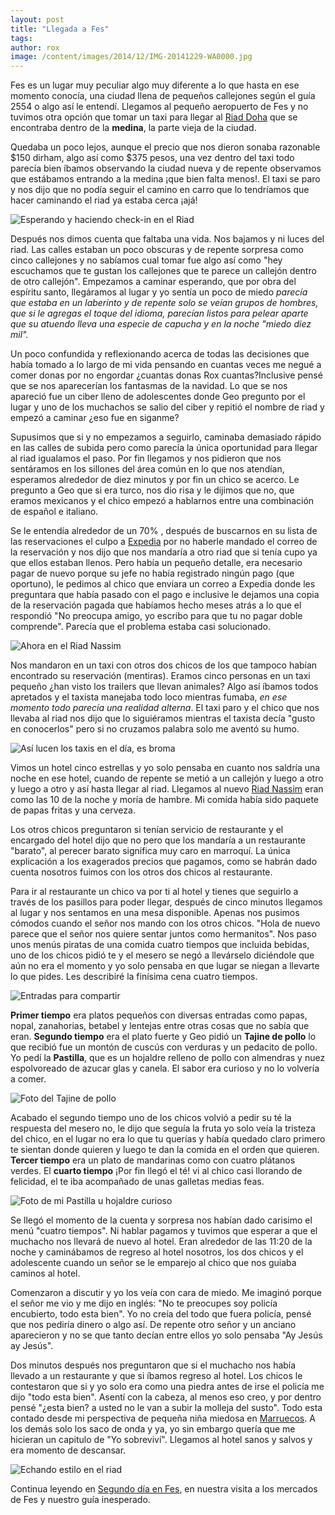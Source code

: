 ```yaml
---
layout: post
title: "Llegada a Fes"
tags: 
author: rox
image: /content/images/2014/12/IMG-20141229-WA0000.jpg
---
```

Fes es un lugar muy peculiar algo muy diferente a lo que hasta en ese momento conocía, una ciudad llena de pequeños callejones según el guía 2554 o algo así le entendí. Llegamos al pequeño aeropuerto de Fes y no tuvimos otra opción que tomar un taxi para llegar al [Riad Doha](/riad-doha) que se encontraba dentro de la **medina**, la parte vieja de la ciudad.

Quedaba un poco lejos, aunque el precio que nos dieron sonaba razonable $150 dirham, algo así como $375 pesos, una vez dentro del taxi todo parecía bien íbamos observando la ciudad nueva y de repente observamos que estábamos entrando a la medina ¡que bien falta menos!. El taxi se paro y nos dijo que no podía seguir el camino en carro que lo tendríamos que hacer caminando el riad ya estaba cerca ¡ajá! 

![Esperando y haciendo check-in en el Riad](/content/images/2015/04/2014-12-28-20-32-33.jpg)

Después nos dimos cuenta que faltaba una vida. Nos bajamos y ni luces del riad. Las calles estaban un poco obscuras y de repente sorpresa como cinco callejones y no sabíamos cual tomar fue algo así como "hey escuchamos que te gustan los callejones que te parece un callejón dentro de otro callejón". Empezamos a caminar esperando, que por obra del espíritu santo, llegáramos al lugar y yo sentía un poco de miedo *parecía que estaba en un laberinto y de repente solo se veían grupos de hombres, que si le agregas el toque del idioma, parecían listos para pelear aparte que su atuendo lleva una especie de capucha y en la noche "miedo diez mil".* 

Un poco confundida y reflexionando acerca de todas las decisiones que había tomado a lo largo de mi vida pensando en cuantas veces me negué a comer donas por no engordar ¿cuantas donas Rox cuantas?Inclusive pensé que se nos aparecerían los fantasmas de la navidad. Lo que se nos apareció fue un ciber lleno de adolescentes donde Geo pregunto por el lugar y uno de los muchachos se salio del ciber y repitió el nombre de riad y empezó a caminar ¿eso fue en siganme? 

Supusimos que si y no empezamos a seguirlo, caminaba demasiado rápido en las calles de subida pero como parecía la única oportunidad para llegar al riad igualamos el paso. Por fin llegamos y nos pidieron que nos sentáramos en los sillones del área común en lo que nos atendían, esperamos alrededor de diez minutos y por fin un chico se acerco. Le pregunto a Geo que si era turco, nos dio risa y le dijimos que no, que eramos mexicanos y el chico empezó a hablarnos entre una combinación de español e italiano. 

Se le entendía alrededor de un 70% , después de buscarnos en su lista de las reservaciones el culpo a [Expedia](/expedia) por no haberle mandado el correo de la reservación y nos dijo que nos mandaría a otro riad que si tenía cupo ya que ellos estaban llenos. Pero había un pequeño detalle, era necesario pagar de nuevo porque su jefe no había registrado ningún pago (que oportuno), le pedimos al chico que enviara un correo a Expedia donde les preguntara que había pasado con el pago e inclusive le dejamos una copia de la reservación pagada que habíamos hecho meses atrás a lo que el respondió "No preocupa amigo, yo escribo para que tu no pagar doble comprende". Parecía que el problema estaba casi solucionado.

![Ahora en el Riad Nassim](/content/images/2015/04/2014-12-28-21-27-59.jpg)

Nos mandaron en un taxi con otros dos chicos de los que tampoco habían encontrado su reservación (mentiras). Eramos cinco personas en un taxi pequeño ¿han visto los trailers que llevan animales? Algo así íbamos todos apretados y el taxista manejaba todo loco mientras fumaba, *en ese momento todo parecía una realidad alterna*. El taxi paro y el chico que nos llevaba al riad nos dijo que lo siguiéramos mientras el taxista decía "gusto en conocerlos" pero si no cruzamos palabra solo me aventó su humo. 

![Así lucen los taxis en el día, es broma](/content/images/2015/04/2014-12-29-10-06-46.jpg)

Vimos un hotel cinco estrellas y yo solo pensaba en cuanto nos saldría una noche en ese hotel, cuando de repente se metió a un callejón y luego a otro y luego a otro y así hasta llegar al riad. Llegamos al nuevo [Riad Nassim](/riad-nassim) eran como las 10 de la noche y moría de hambre.  Mi comida había sido paquete de papas fritas y una cerveza. 

Los otros chicos preguntaron si tenían servicio de restaurante y el encargado del hotel dijo que no pero que los mandaría a un restaurante "barato", al perecer barato significa muy caro en marroquí. La única explicación a los exagerados precios que pagamos, como se habrán dado cuenta nosotros fuimos con los otros dos chicos al restaurante. 

Para ir al restaurante un chico va por ti al hotel y tienes que seguirlo a través de los pasillos para poder llegar, después de cinco minutos llegamos al lugar y nos sentamos en una mesa disponible. Apenas nos pusimos cómodos cuando el señor nos mando con los otros chicos. "Hola de nuevo parece que el señor nos quiere sentar juntos como hermanitos". Nos paso unos menús piratas de una comida cuatro tiempos que incluida bebidas, uno de los chicos pidió te y el mesero se negó a llevárselo diciéndole que aún no era el momento y yo solo pensaba en que lugar se niegan a llevarte lo que pides. Les describiré la finísima cena cuatro tiempos.

![Entradas para compartir](/content/images/2014/12/IMG-20141230-WA0001-1.jpg)

**Primer tiempo** era platos pequeños con diversas entradas como papas, nopal, zanahorias, betabel y lentejas entre otras cosas que no sabía que eran. **Segundo tiempo** era el plato fuerte y Geo pidió un **Tajine de pollo** lo que recibió fue un montón de cuscús con verduras y un pedacito de pollo. Yo pedí la **Pastilla**, que es un hojaldre relleno de pollo con almendras y nuez espolvoreado de azucar glas y canela. El sabor era curioso y no lo volvería a comer.

![Foto del Tajine de pollo](/content/images/2014/12/IMG-20141230-WA0002-1.jpg)

Acabado el segundo tiempo uno de los chicos volvió a pedir su té la respuesta del mesero no, le dijo que seguía la fruta yo solo veía la tristeza del chico, en el lugar no era lo que tu querías y había quedado claro primero te sientan donde quieren y luego te dan la comida en el orden que quieren. **Tercer tiempo** era un plato de mandarinas como con cuatro plátanos verdes. El **cuarto tiempo** ¡Por fin llegó el té! vi al chico casi llorando de felicidad, el te iba acompañado de unas galletas medias feas.

![Foto de mi Pastilla u hojaldre curioso](/content/images/2014/12/IMG-20141230-WA0000-1.jpg)

Se llegó el momento de la cuenta y sorpresa nos habían dado carisimo el menú "cuatro tiempos". Ni hablar pagamos y tuvimos que esperar a que el muchacho nos llevará de nuevo al hotel. Eran alrededor de las 11:20 de la noche y caminábamos de regreso al hotel nosotros, los dos chicos y el adolescente cuando un señor se le emparejo al chico que nos guiaba caminos al hotel. 

Comenzaron a discutir y yo los veía con cara de miedo. Me imaginó porque el señor me vio y me dijo en inglés: "No te preocupes soy policía encubierto, todo esta bien". Yo no creía del todo que fuera policía, pensé que nos pediría dinero o algo así. De repente otro señor y un anciano aparecieron y no se que tanto decían entre ellos yo solo pensaba "Ay Jesús ay Jesús". 

Dos minutos después nos preguntaron que si el muchacho nos había llevado a un restaurante y que si íbamos regreso al hotel. Los chicos le contestaron que si y yo solo era como una piedra antes de irse el policía me dijo "todo esta bien". Asentí con la cabeza, al menos eso creo, y por dentro pensé "¿esta bien? a usted no le van a subir la molleja del susto". Todo esta contado desde mi perspectiva de pequeña niña miedosa en [Marruecos](/tag/marruecos). A los demás solo los saco de onda y ya, yo sin embargo quería que me hicieran un capitulo de "Yo sobreviví". Llegamos al hotel sanos y salvos y era momento de descansar.

![Echando estilo en el riad](/content/images/2015/04/2014-12-29-12-52-01.jpg)

Continua leyendo en [Segundo día en Fes](/segundo-dia-en-fes/), en nuestra visita a los mercados de Fes y nuestro guía inesperado.